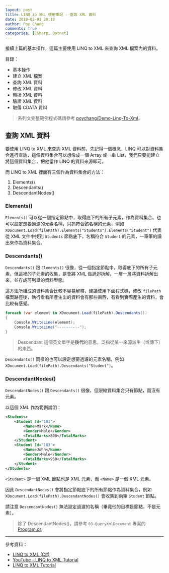 ```yaml
---
layout: post
title: LINQ to XML 使用筆記 - 查詢 XML 資料
date: 2018-02-01 20:18
author: Poy Chang
comments: true
categories: [CSharp, Dotnet]
---
```

接續上篇的基本操作，這篇主要使用 LINQ to XML 來查詢 XML 檔案內的資料。

目錄：

* 基本操作
* 建立 XML 檔案
* 查詢 XML 資料
* 修改 XML 資料
* 轉換 XML 資料
* 驗證 XML 資料
* 取得 CDATA 資料

>系列文完整範例程式碼請參考 [poychang/Demo-Linq-To-Xml](https://github.com/poychang/Demo-Linq-To-Xml)。

## 查詢 XML 資料

要使用 LINQ to XML 來查詢 XML 資料前，先記得一個概念，LINQ 可以對資料集合進行查詢，這個資料集合可以想像成一個 Array 或一串 List，我們只要能建立將這個資料集合，把他當作 LINQ 的資料來源即可。

而 LINQ to XML 裡面有三個作為資料集合的方法：

1. Elements()
2. Descendants()
3. DescendantNodes()

### Elements()

`Elements()` 可以從一個指定節點中，取得底下的所有子元素，作為資料集合。也可以設定想要過濾的元素名稱，只抓符合該名稱的元素，例如 `XDocument.Load(filePath).Elements("Students").Elements("Student")` 代表從 XML 文件中找到 `Students` 節點底下，名稱符合 `Student` 的元素，一筆筆的讀出來作為資料集合。

### Descendants()

`Descendants()` 跟 `Elements()` 很像，從一個指定節點中，取得底下的所有子元素，但這裡的子元素的收集，是會將 XML 做遞迴拆解，一層一層將資料拆解出來，並存成可列舉的資料型態。

這方法所組成的資料集合比較不容易解釋，建議使用下面程式碼，修改 `filePath` 檔案路徑後，執行看看所產生出的資料會有那些東西，有看到實際產生的資料，會比較有感覺。

```csharp
foreach (var elememt in XDocument.Load(filePath).Descendants())
{
    Console.WriteLine(elememt);
    Console.WriteLine("----------");
}
```

>Descendant 這個英文單字是**後代**的意思，泛指從某一來源派生（或傳下）的東西。

`Descendants()` 同樣的也可以設定想要過濾的元素名稱，例如 `XDocument.Load(filePath).Descendants("Student")`。

### DescendantNodes()

`DescendantNodes()` 跟 `Descendants()` 很像，但限縮資料集合只有節點，而沒有元素。

以這個 XML 作為範例說明：

```xml
<Students>
	<Student Id="101">
	    <Name>Mark</Name>
	    <Gender>Male</Gender>
	    <TotalMarks>800</TotalMarks>
	</Student>
	<Student Id="103">
	    <Name>John</Name>
	    <Gender>Male</Gender>
	    <TotalMarks>950</TotalMarks>
	</Student>
</Students>
```

`<Student>` 是一個 XML 節點也是 XML 元素，而 `<Name>` 是一個 XML 元素。

因此 `DescendantNodes()` 會將指定節點底下的所有節點作為資料集合，例如 `XDocument.Load(filePath).DescendantNodes()` 會收集到兩筆 `Student` 節點。

請注意 `DescendantNodes()` 無法設定過濾的名稱（畢竟他的目標是節點，不是元素）。

>除了 DescendantNodes()，請參考 `03-QueryXmlDocument` 專案的 [Program.cs](https://github.com/poychang/Demo-Linq-To-Xml/blob/master/03-QueryXmlDocument/Program.cs)

----------

參考資料：

* [LINQ to XML (C#)](https://docs.microsoft.com/zh-tw/dotnet/csharp/programming-guide/concepts/linq/linq-to-xml)
* [YouTube - LINQ to XML Tutorial](https://www.youtube.com/playlist?list=PL6n9fhu94yhX-U0Ruy_4eIG8umikVmBrk)
* [LINQ to XML Tutorial](http://csharp-video-tutorials.blogspot.tw/2014/08/linq-to-xml-tutorial.html)

